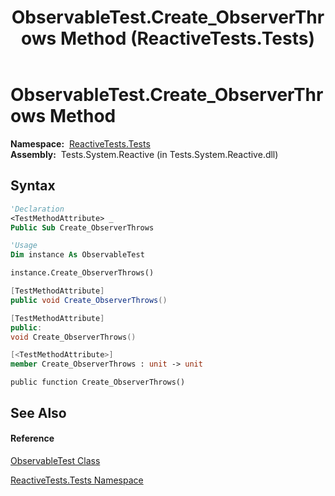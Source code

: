 ﻿---
title: ObservableTest.Create_ObserverThrows Method  (ReactiveTests.Tests)
TOCTitle: Create_ObserverThrows Method
ms:assetid: M:ReactiveTests.Tests.ObservableTest.Create_ObserverThrows
ms:mtpsurl: https://msdn.microsoft.com/en-us/library/reactivetests.tests.observabletest.create_observerthrows(v=VS.103)
ms:contentKeyID: 36620599
ms.date: 06/28/2011
mtps_version: v=VS.103
f1_keywords:
- ReactiveTests.Tests.ObservableTest.Create_ObserverThrows
dev_langs:
- CSharp
- JScript
- VB
- FSharp
- c++
---

# ObservableTest.Create\_ObserverThrows Method

**Namespace:**  [ReactiveTests.Tests](hh289046\(v=vs.103\).md)  
**Assembly:**  Tests.System.Reactive (in Tests.System.Reactive.dll)

## Syntax

``` vb
'Declaration
<TestMethodAttribute> _
Public Sub Create_ObserverThrows
```

``` vb
'Usage
Dim instance As ObservableTest

instance.Create_ObserverThrows()
```

``` csharp
[TestMethodAttribute]
public void Create_ObserverThrows()
```

``` c++
[TestMethodAttribute]
public:
void Create_ObserverThrows()
```

``` fsharp
[<TestMethodAttribute>]
member Create_ObserverThrows : unit -> unit 
```

``` jscript
public function Create_ObserverThrows()
```

## See Also

#### Reference

[ObservableTest Class](hh288687\(v=vs.103\).md)

[ReactiveTests.Tests Namespace](hh289046\(v=vs.103\).md)

